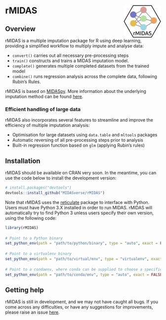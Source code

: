 
<!-- README.md is generated from README.Rmd. Please edit that file -->

# rMIDAS <img src='man/figures/logo.png' align="right" height="105" />

<!-- badges: start -->

<!-- [![CRAN status](https://www.r-pkg.org/badges/version/dplyr)](https://cran.r-project.org/package=dplyr) -->

<!-- [![R build status](https://github.com/tidyverse/dplyr/workflows/R-CMD-check/badge.svg)](https://github.com/tidyverse/dplyr/actions?workflow=R-CMD-check) -->

<!-- [![Codecov test coverage](https://codecov.io/gh/tidyverse/dplyr/branch/master/graph/badge.svg)](https://codecov.io/gh/tidyverse/dplyr?branch=master) -->

<!-- [![R build status](https://github.com/tidyverse/dplyr/workflows/R-CMD-check/badge.svg)](https://github.com/tidyverse/dplyr/actions) -->

<!-- badges: end -->

## Overview

rMIDAS is a multiple imputation package for R using deep learning,
providing a simplified workflow to multiply impute and analyse data:

  - `convert()` carries out all necessary pre-processing steps
  - `train()` constructs and trains a MIDAS imputation model.
  - `complete()` generates multiple completed datasets from the trained
    model
  - `combine()` runs regression analysis across the complete data,
    following Rubin’s Rules.

rMIDAS is based on [MIDASpy](https://github.com/MIDASverse/MIDASpy).
More information about the underlying imputation method can be found
[here](https://doi.org/10.33774/apsa-2020-3tk40-v3).

### Efficient handling of large data

rMIDAS also incorporates several features to streamline and improve the
efficiency of multiple imputation analysis:

  - Optimisation for large datasets using `data.table` and `mltools`
    packages
  - Automatic reversing of all pre-processing steps prior to analysis
  - Built-in regression function based on `glm` (applying Rubin’s rules)

## Installation

rMIDAS should be available on CRAN very soon. In the meantime, you can
use the code below to install the development version:

``` r
# install.packages("devtools")
devtools::install_github("MIDASverse/rMIDAS")
```

Note that rMIDAS uses the
[reticulate](https://github.com/rstudio/reticulate) package to interface
with Python. Users must have Python 3.X installed in order to run MIDAS.
rMIDAS will automatically try to find Python 3 unless users specify
their own version, using the following code:

``` r
library(rMIDAS)

# Point to a Python binary
set_python_env(path = "path/to/python/binary", type = "auto", exact = FALSE)

# Point to a virtualenv binary
set_python_env(path = "path/to/virtual/env", type = "virtualenv", exact = FALSE)

# Point to a condaenv, where conda can be supplied to choose a specific executable
set_python_env(path = "path/to/conda/env", type = "auto", exact = FALSE, conda = "auto")
```

<!-- ## Usage -->

<!-- ```{r, message = FALSE} -->

<!-- ``` -->

## Getting help

rMIDAS is still in development, and we may not have caught all bugs. If
you come across any difficulties, or have any suggestions for
improvements, please raise an issue
[here](https://github.com/MIDASverse/MIDASpy/issues).

